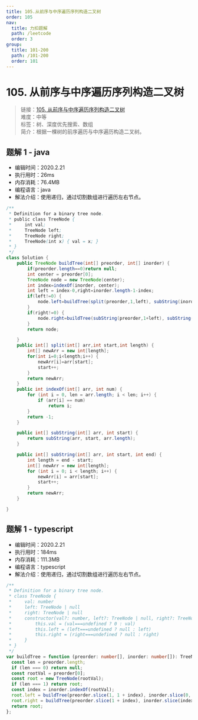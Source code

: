 ```yaml
---
title: 105.从前序与中序遍历序列构造二叉树
order: 105
nav:
  title: 力扣题解
  path: /leetcode
  order: 3
group:
  title: 101-200
  path: /101-200
  order: 101
---
```


# 105. 从前序与中序遍历序列构造二叉树

> 链接：[105. 从前序与中序遍历序列构造二叉树](https://leetcode-cn.com/problems/construct-binary-tree-from-preorder-and-inorder-traversal/)  
> 难度：中等  
> 标签：树、深度优先搜索、数组  
> 简介：根据一棵树的前序遍历与中序遍历构造二叉树。

## 题解 1 - java

- 编辑时间：2020.2.21
- 执行用时：26ms
- 内存消耗：76.4MB
- 编程语言：java
- 解法介绍：使用递归，通过切割数组进行遍历左右节点。

```java
/**
 * Definition for a binary tree node.
 * public class TreeNode {
 *     int val;
 *     TreeNode left;
 *     TreeNode right;
 *     TreeNode(int x) { val = x; }
 * }
 */
class Solution {
	public TreeNode buildTree(int[] preorder, int[] inorder) {
        if(preorder.length==0)return null;
		int center = preorder[0];
		TreeNode node = new TreeNode(center);
		int index=indexOf(inorder, center);
		int left = index-0,right=inorder.length-1-index;
		if(left!=0) {
			node.left=buildTree(split(preorder,1,left), subString(inorder, 0,index));
		}
		if(right!=0) {
			node.right=buildTree(subString(preorder,1+left), subString(inorder, index+1));
		}
		return node;

	}
	public int[] split(int[] arr,int start,int length) {
		int[] newArr = new int[length];
		for(int i=0;i<length;i++) {
			newArr[i]=arr[start];
			start++;
		}
		return newArr;
	}
	public int indexOf(int[] arr, int num) {
		for (int i = 0, len = arr.length; i < len; i++) {
			if (arr[i] == num)
				return i;
		}
		return -1;
	}

	public int[] subString(int[] arr, int start) {
		return subString(arr, start, arr.length);
	}

	public int[] subString(int[] arr, int start, int end) {
		int length = end - start;
		int[] newArr = new int[length];
		for (int i = 0; i < length; i++) {
			newArr[i] = arr[start];
			start++;
		}
		return newArr;
	}

}
```

## 题解 1 - typescript

- 编辑时间：2020.2.21
- 执行用时：184ms
- 内存消耗：111.3MB
- 编程语言：typescript
- 解法介绍：使用递归，通过切割数组进行遍历左右节点。

```typescript
/**
 * Definition for a binary tree node.
 * class TreeNode {
 *     val: number
 *     left: TreeNode | null
 *     right: TreeNode | null
 *     constructor(val?: number, left?: TreeNode | null, right?: TreeNode | null) {
 *         this.val = (val===undefined ? 0 : val)
 *         this.left = (left===undefined ? null : left)
 *         this.right = (right===undefined ? null : right)
 *     }
 * }
 */
var buildTree = function (preorder: number[], inorder: number[]): TreeNode | null {
  const len = preorder.length;
  if (len === 0) return null;
  const rootVal = preorder[0];
  const root = new TreeNode(rootVal);
  if (len === 1) return root;
  const index = inorder.indexOf(rootVal);
  root.left = buildTree(preorder.slice(1, 1 + index), inorder.slice(0, index));
  root.right = buildTree(preorder.slice(1 + index), inorder.slice(index + 1));
  return root;
};
```

